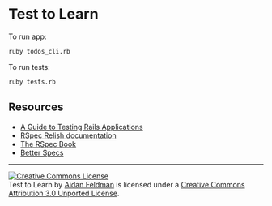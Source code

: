 # Test to Learn

To run app:

```bash
ruby todos_cli.rb
```

To run tests:

```bash
ruby tests.rb
```

## Resources

* [A Guide to Testing Rails Applications](http://guides.rubyonrails.org/testing.html)
* [RSpec Relish documentation](https://www.relishapp.com/rspec)
* [The RSpec Book](http://pragprog.com/book/achbd/the-rspec-book)
* [Better Specs](http://betterspecs.org/)

-----------------

<a rel="license" href="http://creativecommons.org/licenses/by/3.0/deed.en_US"><img alt="Creative Commons License" style="border-width:0" src="http://i.creativecommons.org/l/by/3.0/88x31.png" /></a><br /><span xmlns:dct="http://purl.org/dc/terms/" href="http://purl.org/dc/dcmitype/InteractiveResource" property="dct:title" rel="dct:type">Test to Learn</span> by <a xmlns:cc="http://creativecommons.org/ns#" href="https://github.com/afeld/test_to_learn" property="cc:attributionName" rel="cc:attributionURL">Aidan Feldman</a> is licensed under a <a rel="license" href="http://creativecommons.org/licenses/by/3.0/deed.en_US">Creative Commons Attribution 3.0 Unported License</a>.
